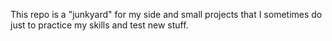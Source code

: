 This repo is a "junkyard" for my side and small projects that I sometimes do just to practice my skills and test new stuff.